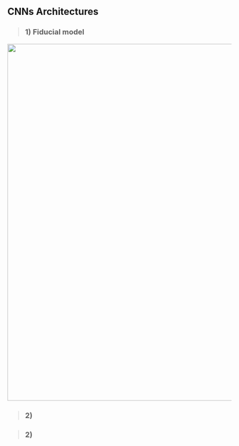 ## CNNs Architectures
  >### 1) Fiducial model
  <p align="center"><img src="Fiduical.png" width="800">
  
  >### 2) 
  
  >### 2) 
